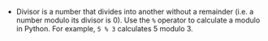 -   Divisor is a number that divides into another without a remainder (i.e. a number modulo its divisor is 0).
    Use the `%` operator to calculate a modulo in Python. For example, `5 % 3` calculates 5 modulo 3.
